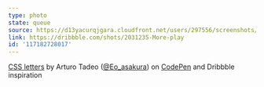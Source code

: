 ```yaml
---
type: photo
state: queue
source: https://d13yacurqjgara.cloudfront.net/users/297556/screenshots/2031235/play2.jpg
link: https://dribbble.com/shots/2031235-More-play
id: '117182728017'
---
```

<p data-height="332" data-theme-id="6516" data-slug-hash="QbWqvR" data-default-tab="result" data-user="eoasakura" class='codepen'><a href='http://codepen.io/eoasakura/pen/QbWqvR/'>CSS letters</a> by Arturo Tadeo (<a href='http://codepen.io/eoasakura'>@Eo_asakura</a>) on <a href='http://codepen.io'>CodePen</a> and Dribbble inspiration</p>
